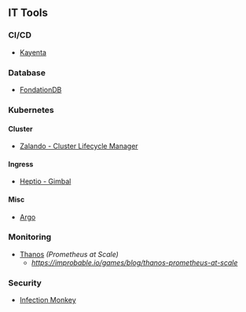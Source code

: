 ## IT Tools

### CI/CD
* [Kayenta](https://github.com/spinnaker/kayenta)


### Database
* [FondationDB](https://github.com/apple/foundationdb)


### Kubernetes

#### Cluster
* [Zalando - Cluster Lifecycle Manager](https://github.com/zalando-incubator/cluster-lifecycle-manager)

#### Ingress
* [Heptio - Gimbal](https://github.com/heptio/gimbal)

#### Misc
* [Argo](https://applatix.com/open-source/argo/)


### Monitoring
* [Thanos](https://github.com/improbable-eng/thanos) *(Prometheus at Scale)*
  * *<https://improbable.io/games/blog/thanos-prometheus-at-scale>*


### Security
* [Infection Monkey](https://github.com/guardicore/monkey)
